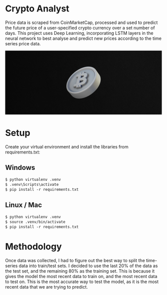 # Crypto Analyst
Price data is scraped from CoinMarketCap, processed and used to predict the future price of a user-specified crypto currency over a set number of days. This project uses Deep Learning, incorporating LSTM layers in the neural network to best analyse and predict new prices according to the time series price data.

![Image](media/crypto_landscape.jpg)


# Setup

Create your virtual environment and install the libraries from requirements.txt:

## Windows
    $ python virtualenv .venv
    $ .venv\Scripts\activate
    $ pip install -r requirements.txt

## Linux / Mac

    $ python virtualenv .venv
    $ source .venv/bin/activate
    $ pip install -r requirements.txt

# Methodology
Once data was collected, I had to figure out the best way to split the time-series data into train/test sets. I decided to use the last 20% of the data as the test set, and the remaining 80% as the training set. This is because it gives the model the most recent data to train on, and the most recent data to test on. This is the most accurate way to test the model, as it is the most recent data that we are trying to predict.